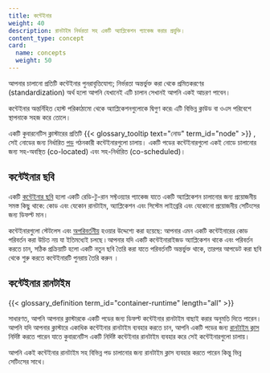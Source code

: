 ```yaml
---
title: কন্টেইনার
weight: 40
description: রানটাইম নির্ভরতা সহ একটি অ্যাপ্লিকেশন প্যাকেজ করার প্রযুক্তি।
content_type: concept
card:
  name: concepts
  weight: 50
---
```


<!-- overview -->

আপনার চালানো প্রতিটি কন্টেইনার পুনরাবৃত্তিযোগ্য;
নির্ভরতা অন্তর্ভুক্ত করা থেকে প্রমিতকরণের (standardization) অর্থ হলো আপনি যেখানেই এটি চালান 
সেখানই আপনি একই আচরণ পাবেন। 

কন্টেইনার অন্তর্নিহিত হোস্ট পরিকাঠামো থেকে অ্যাপ্লিকেশনগুলোকে দ্বিগুণ করে৷
এটি বিভিন্ন ক্লাউড বা ওএস পরিবেশে স্থাপনাকে সহজ করে তোলে।

একটি কুবারনেটিস ক্লাস্টারের প্রতিটি {{< glossary_tooltip text="নোড" term_id="node" >}} ,
সেই নোডের জন্য নির্ধারিত  [পড](/bn/docs/concepts/workloads/pods/) 
গঠনকারী কন্টেইনারগুলো চালায়।
একটি পডের কন্টেইনারগুলো একই নোডে চালানোর জন্য সহ-অবস্থিত (co-located) এবং সহ-নির্ধারিত (co-scheduled)।


<!-- body -->

## কন্টেইনার ছবি
একটি [কন্টেইনার ছবি](/bn/docs/concepts/containers/images/) হলো একটি রেডি-টু-রান সফ্টওয়্যার প্যাকেজ 
যাতে একটি অ্যাপ্লিকেশন চালানোর জন্য প্রয়োজনীয় সমস্ত কিছু থাকে: 
কোড এবং যেকোন রানটাইম, অ্যাপ্লিকেশন এবং সিস্টেম লাইব্রেরি 
এবং যেকোনো প্রয়োজনীয় সেটিংসের জন্য ডিফল্ট মান।

কন্টেইনারগুলো স্টেটলেস এবং [অপরিবর্তনীয়](https://glossary.cncf.io/bn/immutable-infrastructure/)
হওয়ার উদ্দেশ্যে করা হয়েছে: 
আপনার এমন একটি কন্টেইনারের কোড পরিবর্তন করা উচিত নয় 
যা ইতিমধ্যেই চলছে ৷ আপনার যদি একটি কন্টেইনারাইজড অ্যাপ্লিকেশন থাকে 
এবং পরিবর্তন করতে চান, সঠিক প্রক্রিয়াটি হলো একটি নতুন ছবি তৈরি করা 
যাতে পরিবর্তনটি অন্তর্ভুক্ত থাকে, 
তারপর আপডেট করা ছবি থেকে শুরু করতে কন্টেইনারটি পুনরায় তৈরি করুন ।

## কন্টেইনার রানটাইম

{{< glossary_definition term_id="container-runtime" length="all" >}}

সাধারণত, আপনি আপনার ক্লাস্টারকে একটি পডের জন্য ডিফল্ট কন্টেইনার রানটাইম বাছাই করার 
অনুমতি দিতে পারেন। আপনি যদি আপনার ক্লাস্টারে একাধিক কন্টেইনার রানটাইম ব্যবহার করতে চান,
আপনি একটি পডের জন্য [রানটাইম ক্লাস](/bn/docs/concepts/containers/runtime-class/) 
নির্দিষ্ট করতে পারেন যাতে কুবারনেটিস একটি নির্দিষ্ট কন্টেইনার রানটাইম ব্যবহার করে 
সেই কন্টেইনারগুলো চালায়।

আপনি একই কন্টেইনার রানটাইম সহ বিভিন্ন পড চালানোর জন্য রানটাইম ক্লাস ব্যবহার করতে পারেন 
কিন্তু ভিন্ন সেটিংসের সাথে।
